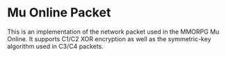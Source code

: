 # Mu Online Packet

This is an implementation of the network packet used in the MMORPG Mu Online.
It supports C1/C2 XOR encryption as well as the symmetric-key algorithm used in C3/C4 packets.

